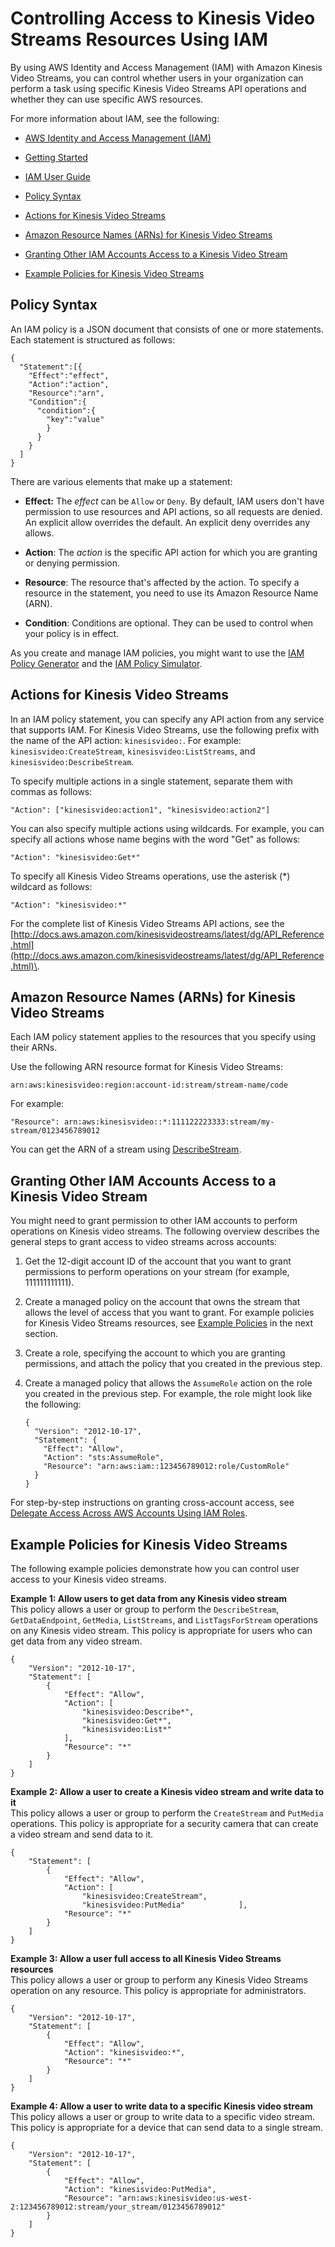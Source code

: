 # Controlling Access to Kinesis Video Streams Resources Using IAM<a name="how-iam"></a>

By using AWS Identity and Access Management \(IAM\) with Amazon Kinesis Video Streams, you can control whether users in your organization can perform a task using specific Kinesis Video Streams API operations and whether they can use specific AWS resources\. 

For more information about IAM, see the following:

+ [AWS Identity and Access Management \(IAM\)](https://aws.amazon.com/iam/)

+ [Getting Started](http://docs.aws.amazon.com/IAM/latest/UserGuide/getting-started.html)

+ [IAM User Guide](http://docs.aws.amazon.com/IAM/latest/UserGuide/)


+ [Policy Syntax](#policy-syntax)
+ [Actions for Kinesis Video Streams](#kinesis-using-iam-actions)
+ [Amazon Resource Names \(ARNs\) for Kinesis Video Streams](#kinesis-using-iam-arn-format)
+ [Granting Other IAM Accounts Access to a Kinesis Video Stream](#how-iam-crossaccount)
+ [Example Policies for Kinesis Video Streams](#how-iam-policies)

## Policy Syntax<a name="policy-syntax"></a>

An IAM policy is a JSON document that consists of one or more statements\. Each statement is structured as follows:

```
{
  "Statement":[{
    "Effect":"effect",
    "Action":"action",
    "Resource":"arn",
    "Condition":{
      "condition":{
        "key":"value"
        }
      }
    }
  ]
}
```

There are various elements that make up a statement:

+ **Effect:** The *effect* can be `Allow` or `Deny`\. By default, IAM users don't have permission to use resources and API actions, so all requests are denied\. An explicit allow overrides the default\. An explicit deny overrides any allows\.

+ **Action**: The *action* is the specific API action for which you are granting or denying permission\.

+ **Resource**: The resource that's affected by the action\. To specify a resource in the statement, you need to use its Amazon Resource Name \(ARN\)\.

+ **Condition**: Conditions are optional\. They can be used to control when your policy is in effect\.

As you create and manage IAM policies, you might want to use the [IAM Policy Generator](http://docs.aws.amazon.com/IAM/latest/UserGuide/access_policies_create.html#access_policies_create-generator) and the [IAM Policy Simulator](http://docs.aws.amazon.com/IAM/latest/UserGuide/access_policies_testing-policies.html)\.

## Actions for Kinesis Video Streams<a name="kinesis-using-iam-actions"></a>

In an IAM policy statement, you can specify any API action from any service that supports IAM\. For Kinesis Video Streams, use the following prefix with the name of the API action: `kinesisvideo:`\. For example: `kinesisvideo:CreateStream`, `kinesisvideo:ListStreams`, and `kinesisvideo:DescribeStream`\.

To specify multiple actions in a single statement, separate them with commas as follows:

```
"Action": ["kinesisvideo:action1", "kinesisvideo:action2"]
```

You can also specify multiple actions using wildcards\. For example, you can specify all actions whose name begins with the word "Get" as follows:

```
"Action": "kinesisvideo:Get*"
```

To specify all Kinesis Video Streams operations, use the asterisk \(\*\) wildcard as follows:

```
"Action": "kinesisvideo:*"
```

For the complete list of Kinesis Video Streams API actions, see the [http://docs.aws.amazon.com/kinesisvideostreams/latest/dg/API_Reference.html](http://docs.aws.amazon.com/kinesisvideostreams/latest/dg/API_Reference.html)\.

## Amazon Resource Names \(ARNs\) for Kinesis Video Streams<a name="kinesis-using-iam-arn-format"></a>

Each IAM policy statement applies to the resources that you specify using their ARNs\.

Use the following ARN resource format for Kinesis Video Streams:

```
arn:aws:kinesisvideo:region:account-id:stream/stream-name/code
```

For example:

```
"Resource": arn:aws:kinesisvideo::*:111122223333:stream/my-stream/0123456789012
```

You can get the ARN of a stream using [DescribeStream](http://docs.aws.amazon.com/kinesisvideostreams/latest/dg/API_DescribeStream.html)\.

## Granting Other IAM Accounts Access to a Kinesis Video Stream<a name="how-iam-crossaccount"></a>

You might need to grant permission to other IAM accounts to perform operations on Kinesis video streams\. The following overview describes the general steps to grant access to video streams across accounts:

1. Get the 12\-digit account ID of the account that you want to grant permissions to perform operations on your stream \(for example, 111111111111\)\.

1. Create a managed policy on the account that owns the stream that allows the level of access that you want to grant\. For example policies for Kinesis Video Streams resources, see [Example Policies](#how-iam-policies) in the next section\.

1. Create a role, specifying the account to which you are granting permissions, and attach the policy that you created in the previous step\.

1. Create a managed policy that allows the `AssumeRole` action on the role you created in the previous step\. For example, the role might look like the following:

   ```
   {
     "Version": "2012-10-17",
     "Statement": {
       "Effect": "Allow",
       "Action": "sts:AssumeRole",
       "Resource": "arn:aws:iam::123456789012:role/CustomRole"
     }
   }
   ```

For step\-by\-step instructions on granting cross\-account access, see [Delegate Access Across AWS Accounts Using IAM Roles](http://docs.aws.amazon.com/IAM/latest/UserGuide/tutorial_cross-account-with-roles.html)\.

## Example Policies for Kinesis Video Streams<a name="how-iam-policies"></a>

The following example policies demonstrate how you can control user access to your Kinesis video streams\.

**Example 1: Allow users to get data from any Kinesis video stream**  
This policy allows a user or group to perform the `DescribeStream`, `GetDataEndpoint`, `GetMedia`, `ListStreams`, and `ListTagsForStream` operations on any Kinesis video stream\. This policy is appropriate for users who can get data from any video stream\.   

```
{
    "Version": "2012-10-17",
    "Statement": [
        {
            "Effect": "Allow",
            "Action": [
                "kinesisvideo:Describe*",
                "kinesisvideo:Get*",
                "kinesisvideo:List*"
            ],
            "Resource": "*"
        }
    ]
}
```

**Example 2: Allow a user to create a Kinesis video stream and write data to it**  
This policy allows a user or group to perform the `CreateStream` and `PutMedia` operations\. This policy is appropriate for a security camera that can create a video stream and send data to it\.  

```
{
    "Statement": [
        {
            "Effect": "Allow",
            "Action": [
                "kinesisvideo:CreateStream",
                "kinesisvideo:PutMedia"            ],
            "Resource": "*"
        }
    ]
}
```

**Example 3: Allow a user full access to all Kinesis Video Streams resources**  
This policy allows a user or group to perform any Kinesis Video Streams operation on any resource\. This policy is appropriate for administrators\.  

```
{
    "Version": "2012-10-17",
    "Statement": [
        {
            "Effect": "Allow",
            "Action": "kinesisvideo:*",
            "Resource": "*"
        }
    ]
}
```

**Example 4: Allow a user to write data to a specific Kinesis video stream**  
This policy allows a user or group to write data to a specific video stream\. This policy is appropriate for a device that can send data to a single stream\.  

```
{
    "Version": "2012-10-17",
    "Statement": [
        {
            "Effect": "Allow",
            "Action": "kinesisvideo:PutMedia",
            "Resource": "arn:aws:kinesisvideo:us-west-2:123456789012:stream/your_stream/0123456789012"
        }
    ]
}
```